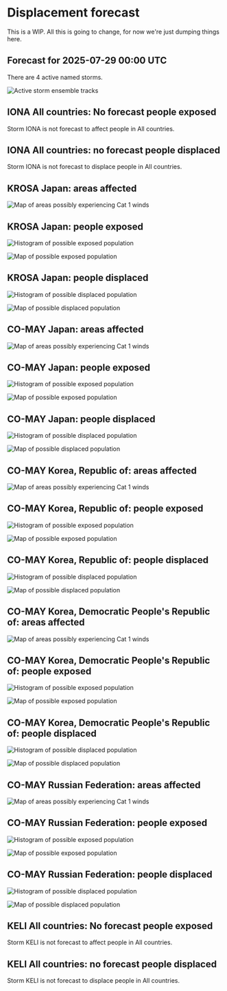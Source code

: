 # Displacement forecast

This is a WIP. All this is going to change, for now we're just dumping things here.
## Forecast for 2025-07-29 00:00 UTC

There are 4 active named storms.

![Active storm ensemble tracks](ECMWF_TC_tracks_20250729000000.png)

## IONA All countries: No forecast people exposed

Storm IONA is not forecast to affect people in All countries.

## IONA All countries: no forecast people displaced

Storm IONA is not forecast to displace people in All countries.

## KROSA Japan: areas affected

![Map of areas possibly experiencing Cat 1 winds](impact-map_TC_ECMWF_ens_KROSA_2025-07-29_00UTC_JPN_cat1.png)
## KROSA Japan: people exposed

![Histogram of possible exposed population](impact-histogram_TC_ECMWF_ens_KROSA_2025-07-29_00UTC_JPN_exposed.png)

![Map of possible exposed population](impact-map_TC_ECMWF_ens_KROSA_2025-07-29_00UTC_JPN_exposed.png)

## KROSA Japan: people displaced

![Histogram of possible displaced population](impact-histogram_TC_ECMWF_ens_KROSA_2025-07-29_00UTC_JPN_displaced.png)

![Map of possible displaced population](impact-map_TC_ECMWF_ens_KROSA_2025-07-29_00UTC_JPN_displaced.png)

## CO-MAY Japan: areas affected

![Map of areas possibly experiencing Cat 1 winds](impact-map_TC_ECMWF_ens_CO-MAY_2025-07-29_00UTC_JPN_cat1.png)
## CO-MAY Japan: people exposed

![Histogram of possible exposed population](impact-histogram_TC_ECMWF_ens_CO-MAY_2025-07-29_00UTC_JPN_exposed.png)

![Map of possible exposed population](impact-map_TC_ECMWF_ens_CO-MAY_2025-07-29_00UTC_JPN_exposed.png)

## CO-MAY Japan: people displaced

![Histogram of possible displaced population](impact-histogram_TC_ECMWF_ens_CO-MAY_2025-07-29_00UTC_JPN_displaced.png)

![Map of possible displaced population](impact-map_TC_ECMWF_ens_CO-MAY_2025-07-29_00UTC_JPN_displaced.png)

## CO-MAY Korea, Republic of: areas affected

![Map of areas possibly experiencing Cat 1 winds](impact-map_TC_ECMWF_ens_CO-MAY_2025-07-29_00UTC_KOR_cat1.png)
## CO-MAY Korea, Republic of: people exposed

![Histogram of possible exposed population](impact-histogram_TC_ECMWF_ens_CO-MAY_2025-07-29_00UTC_KOR_exposed.png)

![Map of possible exposed population](impact-map_TC_ECMWF_ens_CO-MAY_2025-07-29_00UTC_KOR_exposed.png)

## CO-MAY Korea, Republic of: people displaced

![Histogram of possible displaced population](impact-histogram_TC_ECMWF_ens_CO-MAY_2025-07-29_00UTC_KOR_displaced.png)

![Map of possible displaced population](impact-map_TC_ECMWF_ens_CO-MAY_2025-07-29_00UTC_KOR_displaced.png)

## CO-MAY Korea, Democratic People's Republic of: areas affected

![Map of areas possibly experiencing Cat 1 winds](impact-map_TC_ECMWF_ens_CO-MAY_2025-07-29_00UTC_PRK_cat1.png)
## CO-MAY Korea, Democratic People's Republic of: people exposed

![Histogram of possible exposed population](impact-histogram_TC_ECMWF_ens_CO-MAY_2025-07-29_00UTC_PRK_exposed.png)

![Map of possible exposed population](impact-map_TC_ECMWF_ens_CO-MAY_2025-07-29_00UTC_PRK_exposed.png)

## CO-MAY Korea, Democratic People's Republic of: people displaced

![Histogram of possible displaced population](impact-histogram_TC_ECMWF_ens_CO-MAY_2025-07-29_00UTC_PRK_displaced.png)

![Map of possible displaced population](impact-map_TC_ECMWF_ens_CO-MAY_2025-07-29_00UTC_PRK_displaced.png)

## CO-MAY Russian Federation: areas affected

![Map of areas possibly experiencing Cat 1 winds](impact-map_TC_ECMWF_ens_CO-MAY_2025-07-29_00UTC_RUS_cat1.png)
## CO-MAY Russian Federation: people exposed

![Histogram of possible exposed population](impact-histogram_TC_ECMWF_ens_CO-MAY_2025-07-29_00UTC_RUS_exposed.png)

![Map of possible exposed population](impact-map_TC_ECMWF_ens_CO-MAY_2025-07-29_00UTC_RUS_exposed.png)

## CO-MAY Russian Federation: people displaced

![Histogram of possible displaced population](impact-histogram_TC_ECMWF_ens_CO-MAY_2025-07-29_00UTC_RUS_displaced.png)

![Map of possible displaced population](impact-map_TC_ECMWF_ens_CO-MAY_2025-07-29_00UTC_RUS_displaced.png)

## KELI All countries: No forecast people exposed

Storm KELI is not forecast to affect people in All countries.

## KELI All countries: no forecast people displaced

Storm KELI is not forecast to displace people in All countries.

